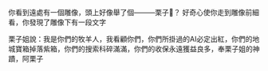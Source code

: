 你看到遠處有一個雕像，頭上好像舉了個———栗子🌰？
好奇心使你走到雕像前細看，你發現了雕像下有一段文字

栗子姐說：我是你們的牧羊人，我看顧你們，你們所掛過的AI必定出紅，你們的地城寶箱掉落紫箱，你們的搜索科碎滿滿，你們的收保永遠獲益良多，奉栗子姐的神蹟，阿栗子
